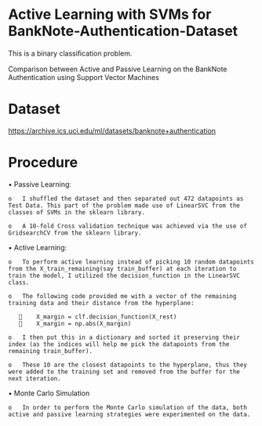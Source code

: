 # Active Learning with SVMs for BankNote-Authentication-Dataset

 This is a binary classiﬁcation problem. 
 
 Comparison between Active and Passive Learning on the BankNote Authentication using Support Vector Machines
 
 # Dataset
 
  https://archive.ics.uci.edu/ml/datasets/banknote+authentication

# Procedure 

•	Passive Learning:  

    o	I shuffled the dataset and then separated out 472 datapoints as Test Data. This part of the problem made use of LinearSVC from the classes of SVMs in the sklearn library.

    o	A 10-fold Cross validation technique was achieved via the use of GridsearchCV from the sklearn library.

•	Active Learning:  

    o	To perform active learning instead of picking 10 random datapoints from the X_train_remaining(say train_buffer) at each iteration to train the model, I utilized the decision_function in the LinearSVC class.

    o	The following code provided me with a vector of the remaining training data and their distance from the hyperplane:
      
       	X_margin = clf.decision_function(X_rest) 
       	X_margin = np.abs(X_margin)

    o	I then put this in a dictionary and sorted it preserving their index (as the indices will help me pick the datapoints from the remaining train_buffer).

    o	These 10 are the closest datapoints to the hyperplane, thus they were added to the training set and removed from the buffer for the next iteration.
    
•	Monte Carlo Simulation
  
    o	In order to perform the Monte Carlo simulation of the data, both active and passive learning strategies were experimented on the data.


